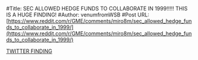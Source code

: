 #Title: SEC ALLOWED HEDGE FUNDS TO COLLABORATE IN 1999!!!!! THIS IS A HUGE FINDING!
#Author: venumfromWSB
#Post URL: [https://www.reddit.com/r/GME/comments/miro8m/sec_allowed_hedge_funds_to_collaborate_in_1999/](https://www.reddit.com/r/GME/comments/miro8m/sec_allowed_hedge_funds_to_collaborate_in_1999/)


[TWITTER FINDING](https://twitter.com/rockstar_stocks/status/1378064910312222720?s=19)